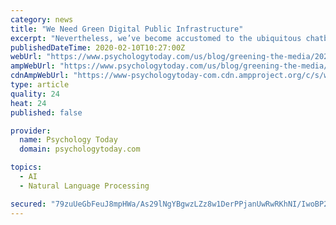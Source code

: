 ```yaml
---
category: news
title: "We Need Green Digital Public Infrastructure"
excerpt: "Nevertheless, we’ve become accustomed to the ubiquitous chatbots. A chatbot is “trained” by natural language processing (NLP), a component of AI, to understand, decipher, and generate human language. Through voice queries or typed requests, chatbots can “talk” to us while we shop, look for recommendations, or seek solutions to ..."
publishedDateTime: 2020-02-10T10:27:00Z
webUrl: "https://www.psychologytoday.com/us/blog/greening-the-media/202002/we-need-green-digital-public-infrastructure"
ampWebUrl: "https://www.psychologytoday.com/us/blog/greening-the-media/202002/we-need-green-digital-public-infrastructure?amp"
cdnAmpWebUrl: "https://www-psychologytoday-com.cdn.ampproject.org/c/s/www.psychologytoday.com/us/blog/greening-the-media/202002/we-need-green-digital-public-infrastructure?amp"
type: article
quality: 24
heat: 24
published: false

provider:
  name: Psychology Today
  domain: psychologytoday.com

topics:
  - AI
  - Natural Language Processing

secured: "79zuUeGbFeuJ8mpHWa/As29lNgYBgwzLZz8w1DerPPjanUwRwRKhNI/IwoBP2GsePrjdcyCjM8ihbgQaY8Rb0xm1/7pyfCYVr+osWZEy5PX8oNMyRvOj5zS6gHShHqTs226erL4WrsVkKb9Bxf7qilytIEL+u6cr7e3YB0BXw4HX19I+OjE6mdUOeekHyAX1VShujwXCv3ZqMALihF8JXq/MdzLM2zQEXe5DjG7PSnGumKvGUP5J/ZPaXVl0iUmbEcX8E89A8eAv82+AznA6zoFdGTkVKAd+Q4kifIaY2+1DkEkBFMXTb7Dkzf2907oGbDfMFV1EzkweW6lZ73zhn/xL/L2QiA8Ljq6/j9XoSIaLM7BcWWQV1eZGi5/GQX5YU8iId8p+k5neiOsBoGBagsndp9wE9R+zImLw2794D15H1dpEANZfiFIWg6IyrxNHdzKJq4ZylIRgQ1k4aeO6QYgAB6AwJWbXCpZfizSdrEs=;yNAUJHR4e3pyP9TUYWok8w=="
---
```


